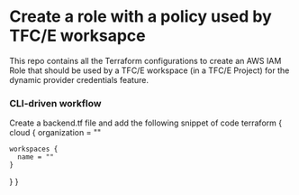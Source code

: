 # Create a role with a policy used by TFC/E worksapce
This repo contains all the Terraform configurations to create an AWS IAM Role 
that should be used by a TFC/E workspace (in a TFC/E Project) for the dynamic 
provider credentials feature.

### CLI-driven workflow
Create a backend.tf file and add the following snippet of code
terraform {
  cloud {
    organization = ""

    workspaces {
      name = ""
    }
  }
}
